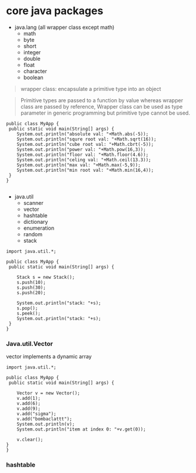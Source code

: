 # core java packages

- java.lang (all wrapper class except math)
  - math
  - byte
  - short
  - integer
  - double
  - float
  - character
  - boolean
> wrapper class: encapsulate a primitive type into an object

> Primitive types are passed to a function by value whereas wrapper class are passed by reference, 
Wrapper class can be used as type parameter in generic programming but primitive type cannot be used. 

```
public class MyApp {
 public static void main(String[] args) {
    System.out.println("absolute val: "+Math.abs(-5));
    System.out.println("squre root val: "+Math.sqrt(16));
    System.out.println("cube root val: "+Math.cbrt(-5));
    System.out.println("power val: "+Math.pow(16,3));
    System.out.println("floor val: "+Math.floor(4.6));
    System.out.println("celing val: "+Math.ceil(13.3));
    System.out.println("max val: "+Math.max(-5,9));
    System.out.println("min root val: "+Math.min(16,4));
 }   
}


```

- java.util
  - scanner
  - vector
  - hashtable
  - dictionary
  - enumeration
  - random
  - stack

```
import java.util.*;

public class MyApp {
 public static void main(String[] args) {

    Stack s = new Stack();
    s.push(10);
    s.push(30);
    s.push(20);

    System.out.println("stack: "+s);
    s.pop();
    s.peek();
    System.out.println("stack: "+s);
 }
}

```

### Java.util.Vector
vector implements a dynamic array
```
import java.util.*;

public class MyApp {
 public static void main(String[] args) {

    Vector v = new Vector();
    v.add(1);
    v.add(6);
    v.add(9);
    v.add("sigma");
    v.add("bombaclattt");
    System.out.println(v);
    System.out.println("item at index 0: "+v.get(0));

    v.clear();
}
}
```

### hashtable

```

```
